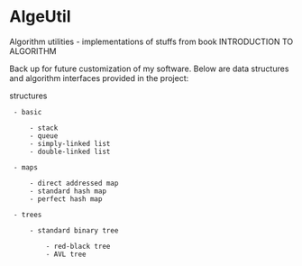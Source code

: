 AlgeUtil
========

Algorithm utilities - implementations of stuffs from book INTRODUCTION TO ALGORITHM

Back up for future customization of my software. Below are data structures and algorithm interfaces provided in the project:

structures

	 - basic
	 	
	 	 - stack
	 	 - queue
	 	 - simply-linked list
	 	 - double-linked list
	
	 - maps
	
		 - direct addressed map
		 - standard hash map
		 - perfect hash map
	
	 - trees
	 	
	 	 - standard binary tree
	 	 	
	 	 	 - red-black tree
	 	 	 - AVL tree